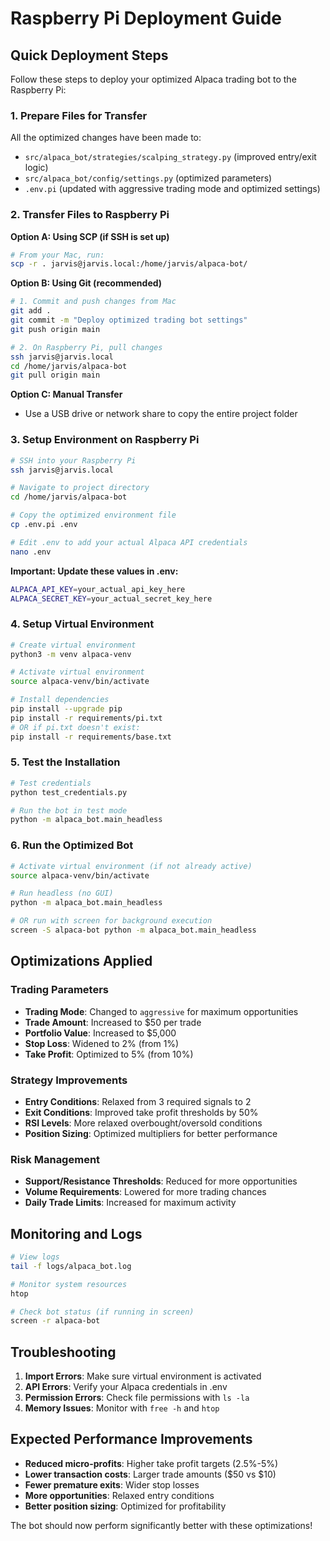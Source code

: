 # Raspberry Pi Deployment Guide

## Quick Deployment Steps

Follow these steps to deploy your optimized Alpaca trading bot to the Raspberry Pi:

### 1. Prepare Files for Transfer

All the optimized changes have been made to:
- `src/alpaca_bot/strategies/scalping_strategy.py` (improved entry/exit logic)
- `src/alpaca_bot/config/settings.py` (optimized parameters)
- `.env.pi` (updated with aggressive trading mode and optimized settings)

### 2. Transfer Files to Raspberry Pi

**Option A: Using SCP (if SSH is set up)**
```bash
# From your Mac, run:
scp -r . jarvis@jarvis.local:/home/jarvis/alpaca-bot/
```

**Option B: Using Git (recommended)**
```bash
# 1. Commit and push changes from Mac
git add .
git commit -m "Deploy optimized trading bot settings"
git push origin main

# 2. On Raspberry Pi, pull changes
ssh jarvis@jarvis.local
cd /home/jarvis/alpaca-bot
git pull origin main
```

**Option C: Manual Transfer**
- Use a USB drive or network share to copy the entire project folder

### 3. Setup Environment on Raspberry Pi

```bash
# SSH into your Raspberry Pi
ssh jarvis@jarvis.local

# Navigate to project directory
cd /home/jarvis/alpaca-bot

# Copy the optimized environment file
cp .env.pi .env

# Edit .env to add your actual Alpaca API credentials
nano .env
```

**Important: Update these values in .env:**
```bash
ALPACA_API_KEY=your_actual_api_key_here
ALPACA_SECRET_KEY=your_actual_secret_key_here
```

### 4. Setup Virtual Environment

```bash
# Create virtual environment
python3 -m venv alpaca-venv

# Activate virtual environment
source alpaca-venv/bin/activate

# Install dependencies
pip install --upgrade pip
pip install -r requirements/pi.txt
# OR if pi.txt doesn't exist:
pip install -r requirements/base.txt
```

### 5. Test the Installation

```bash
# Test credentials
python test_credentials.py

# Run the bot in test mode
python -m alpaca_bot.main_headless
```

### 6. Run the Optimized Bot

```bash
# Activate virtual environment (if not already active)
source alpaca-venv/bin/activate

# Run headless (no GUI)
python -m alpaca_bot.main_headless

# OR run with screen for background execution
screen -S alpaca-bot python -m alpaca_bot.main_headless
```

## Optimizations Applied

### Trading Parameters
- **Trading Mode**: Changed to `aggressive` for maximum opportunities
- **Trade Amount**: Increased to $50 per trade
- **Portfolio Value**: Increased to $5,000
- **Stop Loss**: Widened to 2% (from 1%)
- **Take Profit**: Optimized to 5% (from 10%)

### Strategy Improvements
- **Entry Conditions**: Relaxed from 3 required signals to 2
- **Exit Conditions**: Improved take profit thresholds by 50%
- **RSI Levels**: More relaxed overbought/oversold conditions
- **Position Sizing**: Optimized multipliers for better performance

### Risk Management
- **Support/Resistance Thresholds**: Reduced for more opportunities
- **Volume Requirements**: Lowered for more trading chances
- **Daily Trade Limits**: Increased for maximum activity

## Monitoring and Logs

```bash
# View logs
tail -f logs/alpaca_bot.log

# Monitor system resources
htop

# Check bot status (if running in screen)
screen -r alpaca-bot
```

## Troubleshooting

1. **Import Errors**: Make sure virtual environment is activated
2. **API Errors**: Verify your Alpaca credentials in .env
3. **Permission Errors**: Check file permissions with `ls -la`
4. **Memory Issues**: Monitor with `free -h` and `htop`

## Expected Performance Improvements

- **Reduced micro-profits**: Higher take profit targets (2.5%-5%)
- **Lower transaction costs**: Larger trade amounts ($50 vs $10)
- **Fewer premature exits**: Wider stop losses
- **More opportunities**: Relaxed entry conditions
- **Better position sizing**: Optimized for profitability

The bot should now perform significantly better with these optimizations!